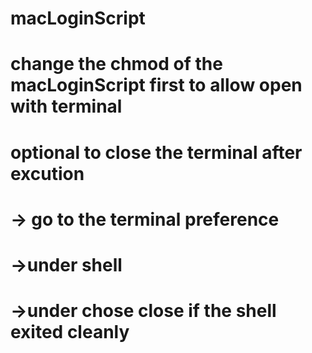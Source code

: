 # macLoginScript

# change the chmod of the macLoginScript first to allow open with terminal

# optional  to close the terminal after excution 

#	-> go to the terminal preference
#	->under shell 
#	->under chose close if the shell exited cleanly